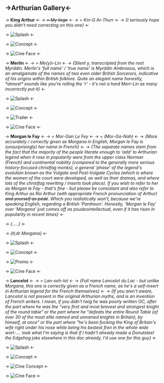## ->Arthurian Gallery<-

 -> **King Arthur** <-
 -> ~~= *My liege*~~ <-
 -> = *Kin-G Ar-Thurr* <-
 -> *{I seriously hope you didn't need correcting on this one}* <-

 -> ![Splash](https://files.catbox.moe/ylodyr.jpg) <-

 -> ![Concept](https://files.catbox.moe/6i2phd.jpg) <-

 -> ![Cine Face](https://files.catbox.moe/5srhch.jpg) <-

 -> **Merlin** <-
 -> = *Me(y)r-Lin* <-
 -> *{Silent y, transcripted from the root Myrddin. Merlin's 'full name' / 'true name' is Myrddin Ambrosius, which is an amalgamate of the names of two even older British Sorcerors, indicative of his origins within British folklore. Quite an elegant name honestly, \*almost\* sounds like you're rolling the 'r' - it's not a hard Merr-Lin as many incorrectly put it}* <-

 -> ![Splash](https://files.catbox.moe/vsbrya.jpg) <-

 -> ![Concept](https://files.catbox.moe/fnhqzl.jpg) <-

 -> ![Trailer](https://files.catbox.moe/0wa8wp.jpg) <-

 -> ![Cine Face](https://files.catbox.moe/1t6pn4.jpg) <-

 -> **Morgan le Fay** <-
 -> = *Mor-Gan Le Fey* <-
 -> = *(Mor-Ga-Nah)* <-
 -> *{More accurately / correctly given as Morgana in English, Morgan le Fay is (unsurprisingly) her name in French}* <-
 -> *{The separate names stem from the fact that the majority of the people literate enough to 'add' to Arthurian legend when it rose in popularity were from the upper class Norman (French) and continental nobility (compared to the generally more serious history-focused christfag monks), a general 'phase' of the legend's evolution known as the Vulgate and Post-Vulgate Cycles (which is where the women of the court were developed, as well as their dramas, and where lots of the christfag rewriting / inserts took place). If you wish to refer to her as Morgan le Fay - that's fine - but please be consistant and also refer to King Arthur as Roi Arthur (with appropriate French pronunciation of Arthur) ~~and yourself as pédé~~. Which you realistically won't, because we're speaking English, regarding a British 'Pantheon'. Honestly, 'Morgan le Fay' over 'Morgana' just comes off as psudeointellectual, even if it has risen in popularity in recent times}* <-

 -> *{.....}* <-

 -> *{tl;dr Morgana}* <-

 -> ![Splash](https://files.catbox.moe/5x3yl2.jpg) <-

 -> ![Concept](https://files.catbox.moe/2pyv1h.jpg) <-

 -> ![Promo](https://files.catbox.moe/rbh56r.jpg) <-

 -> ![Cine Face](https://files.catbox.moe/h4ic8l.jpg) <-

 -> **Lancelot** <-
 -> = *Lan-seh-lot* <-
 -> *{Full name Lancelot du Lac - but unlike Morgana, this one is correctly given as a French name, as he's a self-insert in Arthurian legend for the French themselves}* <-
 -> *{If you aren't aware, Lancelot is not present in the original Arthurian myths, and is an invention of French writers. I mean, if you didn't twig he was poorly written OC, after the part where he was the "very first and most bravest and strongest knight of the round table" or the part where he "defeats the entire Round Table (of over 30 of the most elite named and unnamed knights in Britain), by himself, at once" or the part where "he's been fucking the King of Britain's wife right under his nose while being his bestest fren in the whole wide worl-.... look what I'm saying is that if I hadn't already made a Donutsteel the Edgehog joke elsewhere in this doc already, I'd use one for this guy}* <-

 -> ![Splash](https://files.catbox.moe/gi1qp3.jpg) <-

 -> ![Concept](https://files.catbox.moe/2rrno7.jpg) <-

 -> ![Cine Concept](https://files.catbox.moe/eb6ijc.jpg) <-

 -> ![Cine Face](https://files.catbox.moe/1q9nfz.jpg) <-